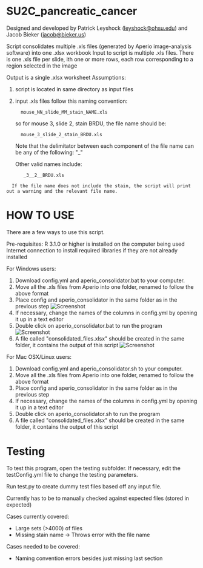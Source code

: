 # SU2C_pancreatic_cancer
 Designed and developed by Patrick Leyshock (leyshock@ohsu.edu) and Jacob Bieker (jacob@bieker.us)

 Script consolidates multiple .xls files (generated by Aperio image-analysis software) into one .xlsx workbook
   Input to script is multiple .xls files.  There is one .xls file per slide, ith one or more rows, each row
     corresponding to a region selected in the image

   Output is a single .xlsx worksheet
 Assumptions:
   1.  script is located in same directory as input files
   3.  input .xls files follow this naming convention:

             mouse_NN_slide_MM_stain_NAME.xls

       so for mouse 3, slide 2, stain BRDU, the file name should be:

             mouse_3_slide_2_stain_BRDU.xls

       Note that the delimitator between each component of the file name can be 
       any of the following: "_"
       
       Other valid names include:
       
              _3__2__BRDU.xls
              
      If the file name does not include the stain, the script will print out a warning and the relevant file name.

#   HOW TO USE
There are a few ways to use this script. 

Pre-requisites: R 3.1.0 or higher is installed on the computer being used
                Internet connection to install required libraries if they are not already installed

For Windows users: 

1. Download config.yml and aperio_consolidator.bat to your computer. 
2. Move all the .xls files from Aperio into one folder, renamed to follow the
above format
3. Place config and aperio_consolidator in the same folder as in the previous step
![Screenshot](https://raw.githubusercontent.com/jacobbieker/SU2C_pancreatic_cancer/master/Doc_images/Aperio_Docs_Shot_1.PNG?token=AG1pN3f-rvsUCmKCnwPYqoiNE0rIdjHjks5VrpaHwA%3D%3D)
4. If necessary, change the names of the columns in config.yml by opening it up in a text editor
5. Double click on aperio_consolidator.bat to run the program
![Screenshot](https://raw.githubusercontent.com/jacobbieker/SU2C_pancreatic_cancer/master/Doc_images/Aperio_Docs_Shot_2.PNG?token=AG1pNxlT7NWzM8xUqpzf2fYxQW-Lxt1Uks5VrpbFwA%3D%3D)
6. A file called "consolidated_files.xlsx" should be created in the same folder, it contains the output of this script
![Screenshot](https://raw.githubusercontent.com/jacobbieker/SU2C_pancreatic_cancer/master/Doc_images/Aperio_Docs_Shot_3.PNG?token=AG1pNzhYwTZkB68-6ZWCcYn3rnEW2quJks5Vrpb9wA%3D%3D)


For Mac OSX/Linux users:

1. Download config.yml and aperio_consolidator.sh to your computer. 
2. Move all the .xls files from Aperio into one folder, renamed to follow the
above format
3. Place config and aperio_consolidator in the same folder as in the previous step
4. If necessary, change the names of the columns in config.yml by opening it up in a text editor
5. Double click on aperio_consolidator.sh to run the program
6. A file called "consolidated_files.xlsx" should be created in the same folder, it contains the output of this script


# Testing

To test this program, open the testing subfolder. If necessary, edit the testConfig.yml file to change the testing
parameters. 

Run test.py to create dummy test files based off any input file. 

Currently has to be to manually checked against expected files (stored in expected)

Cases currently covered: 
- Large sets (>4000) of files
- Missing stain name -> Throws error with the file name

Cases needed to be covered:
- Naming convention errors besides just missing last section
